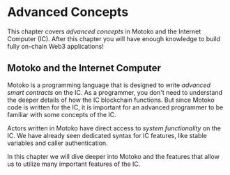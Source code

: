 # Advanced Concepts
This chapter covers *advanced concepts* in Motoko and the Internet Computer (IC). After this chapter you will have enough knowledge to build fully on-chain Web3 applications! 

## Motoko and the Internet Computer
Motoko is a programming language that is designed to write *advanced smart contracts* on the IC. As a programmer, you don't need to understand the deeper details of how the IC blockchain functions. But since Motoko code is written for the IC, it is important for an advanced programmer to be familiar with some concepts of the IC.

Actors written in Motoko have direct access to *system functionality* on the IC. We have already seen dedicated syntax for IC features, like stable variables and caller authentication.

In this chapter we will dive deeper into Motoko and the features that allow us to utilize many important features of the IC.